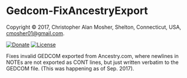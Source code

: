 # Gedcom-FixAncestryExport

Copyright © 2017, Christopher Alan Mosher, Shelton, Connecticut, USA, <cmosher01@gmail.com>.

[![Donate](https://img.shields.io/badge/Donate-PayPal-green.svg)](https://www.paypal.com/cgi-bin/webscr?cmd=_s-xclick&hosted_button_id=CVSSQ2BWDCKQ2)
[![License](https://img.shields.io/github/license/cmosher01/Gedcom-FixAncestryExport.svg)](https://www.gnu.org/licenses/gpl.html)

Fixes invalid GEDCOM exported from Ancestry.com, where newlines
in NOTEs are not exported as CONT lines, but just written verbatim
to the GEDCOM file. (This was happening as of Sep. 2017).

